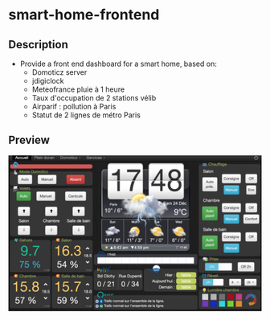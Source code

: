 # smart-home-frontend

## Description
* Provide a front end dashboard for a smart home, based on:
  * Domoticz server
  * jdigiclock
  * Meteofrance pluie à 1 heure
  * Taux d'occupation de 2 stations vélib
  * Airparif : pollution à Paris
  * Statut de 2 lignes de métro Paris

## Preview
![alt tag](screenshot.png)
